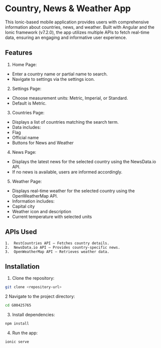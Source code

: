# Country, News & Weather App

This Ionic-based mobile application provides users with comprehensive information about countries, news, and weather. Built with Angular and the Ionic framework (v7.2.0), the app utilizes multiple APIs to fetch real-time data, ensuring an engaging and informative user experience.

## Features
1. Home Page:
  - Enter a country name or partial name to search.
  - Navigate to settings via the settings icon.
2. Settings Page:
  - Choose measurement units: Metric, Imperial, or Standard.
  - Default is Metric.
3. Countries Page:
  - Displays a list of countries matching the search term.
  - Data includes:
  - Flag
  - Official name
  - Buttons for News and Weather
4. News Page:
  - Displays the latest news for the selected country using the NewsData.io API.
  - If no news is available, users are informed accordingly.
5. Weather Page:
  - Displays real-time weather for the selected country using the OpenWeatherMap API.
  - Information includes:
  - Capital city
  - Weather icon and description
  - Current temperature with selected units

## APIs Used
	1.	RestCountries API – Fetches country details.
	2.	NewsData.io API – Provides country-specific news.
	3.	OpenWeatherMap API – Retrieves weather data.

## Installation
1. Clone the repository:

```bash
git clone <repository-url>
```

2 Navigate to the project directory:
```bash
cd G00425765
```

3. Install dependencies:
```bash
npm install
```

4. Run the app:
```bash
ionic serve
```



 
